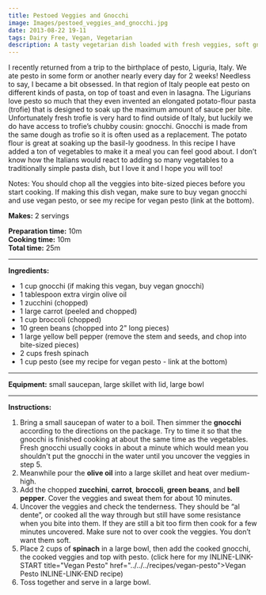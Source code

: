 ```yaml
---
title: Pestoed Veggies and Gnocchi
image: Images/pestoed_veggies_and_gnocchi.jpg
date: 2013-08-22 19-11
tags: Dairy Free, Vegan, Vegetarian
description: A tasty vegetarian dish loaded with fresh veggies, soft gnocchi and home-made pesto.
---
```

I recently returned from a trip to the birthplace of pesto, Liguria, Italy. We ate pesto in some form or another nearly every day for 2 weeks! Needless to say, I became a bit obsessed. In that region of Italy people eat pesto on different kinds of pasta, on top of toast and even in lasagna. The Ligurians love pesto so much that they even invented an elongated potato-flour pasta (trofie) that is designed to soak up the maximum amount of sauce per bite.  Unfortunately fresh trofie is very hard to find outside of Italy, but luckily we do have access to trofie’s chubby cousin: gnocchi. Gnocchi is made from the same dough as trofie so it is often used as a replacement. The potato flour is great at soaking up the basil-ly goodness. In this recipe I have added a ton of vegetables to make it a meal you can feel good about. I don’t know how the Italians would react to adding so many vegetables to a traditionally simple pasta dish, but I love it and I hope you will too! 

Notes:
You should chop all the veggies into bite-sized pieces before you start cooking. If making this dish vegan, make sure to buy vegan gnocchi and use vegan pesto, or see my recipe for vegan pesto (link at the bottom). 

**Makes:** 2 servings

**Preparation time:** 10m  
**Cooking time:** 10m  
**Total time:** 25m

---

**Ingredients:**

- 1 cup gnocchi (if making this vegan, buy vegan gnocchi)
- 1 tablespoon extra virgin olive oil
- 1 zucchini (chopped)
- 1 large carrot (peeled and chopped)
- 1 cup broccoli (chopped)
- 10 green beans (chopped into 2" long pieces)
- 1 large yellow bell pepper (remove the stem and seeds, and chop into bite-sized pieces)
- 2  cups fresh spinach
- 1 cup pesto (see my recipe for vegan pesto - link at the bottom)


---

**Equipment:** small saucepan, large skillet with lid, large bowl

---

**Instructions:**

1. Bring a small saucepan of water to a boil. Then simmer the **gnocchi** according to the directions on the package. Try to time it so that the gnocchi is finished cooking at about the same time as the vegetables. Fresh gnocchi usually cooks in about a minute which would mean you shouldn't put the gnocchi in the water until you uncover the veggies in step 5. 
1. Meanwhile pour the **olive oil** into a large skillet and heat over medium-high.  
1. Add the chopped **zucchini**, **carrot**, **broccoli**, **green beans**, and **bell pepper**. Cover the veggies and sweat them for about 10 minutes. 
1. Uncover the veggies and check the tenderness. They should be “al dente”, or cooked all the way through but still have some resistance when you bite into them. If they are still a bit too firm then cook for a few minutes uncovered. Make sure not to over cook the veggies. You don’t want them soft.
1. Place 2 cups of **spinach** in a large bowl, then add the cooked gnocchi, the cooked veggies and top with pesto. (click here for my INLINE-LINK-START title="Vegan Pesto" href="../../../recipes/vegan-pesto">Vegan Pesto INLINE-LINK-END recipe)
1. Toss together and serve in a large bowl. 

